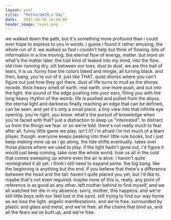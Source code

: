 ```yaml
---
layout: post
title:  "Mother&#39;s Day"
date:   2001-08-20 14:29:00
header_image: reyes.png
---
```


we walked down the path, but it's something more profound than i could ever hope to express to you in words.  i guess i found it rather amusing, the whole run of it.  we walked so fast i couldn't help but think of flowing. bits of information in a line moving. the eternal flow of energy, matter. but more on what's the matter later.  the trail kind of leaked into my mind, into the flow. old river running dry. silt between our toes. dust to dust. we are this trail of tears, it is us. funny how the colors bleed and mingle, all turning black.  and then, bang, you're out of it. just like THAT. quiet shores where you can't figure out just how they got there. dust of life turns to mud as the shores recede. thick heavy smell of earth. real earth.  one more push, and out into the light. the sound of the edge pushing into your ears, filling you with the long heavy rhythm of the womb.  life is pushed and pulled from the abyss. the eternal light and darkness finally reaching an edge that can be defined, can be seen. and yet it's only a small piece. a tiny view into that infinite eye opening.  you're right, you know. what's the pursuit of knowledge when you're faced with that? just a distraction to keep us "interested".  to distract us from the things we fear. or so we're told.  there's not really much to fear after all.  funny little game we play, isn't it?  i'm afraid i'm not much of a team player, though.  everyone keeps peaking into their little rule books, but i just keep making mine up as i go along.  the tide shifts eventually. takes over those places where we used to play.  if the light hadn't gone out, i'd figure it would just keep coming, take over the whole world.  lose us all in the cold that comes sweeping up where even the air is alive.  i haven't quite reintegrated it all yet. i think i still need to expand some. the big bang. like the beginning is anything but the end. if you believe that there's a difference between the head and the tail.  haven't quite placed you yet, but i'd like to. maybe that's not even required. maybe none of this is, really. any point of reference is as good as any other. left mother behind to find myself, and we all watched her die in my absence. sorry, mother, this happens.  and we're still little boys with our feet lost in the sand. still trying to find our way home as we lose the light. angelic manifestations. and we're free. surrounded by plastic and glass and metal, and we're free.  all the chains that bind us, and all the fears we've built up, and we're free.